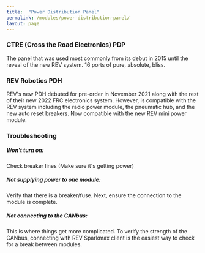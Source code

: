 ```yaml
---
title:  "Power Distribution Panel"
permalink: /modules/power-distribution-panel/
layout: page
---
```


### CTRE (Cross the Road Electronics) PDP

The panel that was used most commonly from its debut in 2015 until the reveal of the new REV system. 16 ports of pure, absolute, bliss. 

### REV Robotics PDH

REV's new PDH debuted for pre-order in November 2021 along with the rest of their new 2022 FRC electronics system. However, is compatible with the REV system including the radio power module, the pneumatic hub, and the new auto reset breakers. Now compatible with the new REV mini power module.

### Troubleshooting

##### Won't turn on:

Check breaker lines (Make sure it's getting power)

##### Not supplying power to one module:

Verify that there is a breaker/fuse. Next, ensure the connection to the module is complete.

##### Not connecting to the CANbus:

This is where things get more complicated. To verify the strength of  the CANbus, connecting with REV Sparkmax client is the easiest way to check for a break between modules.


